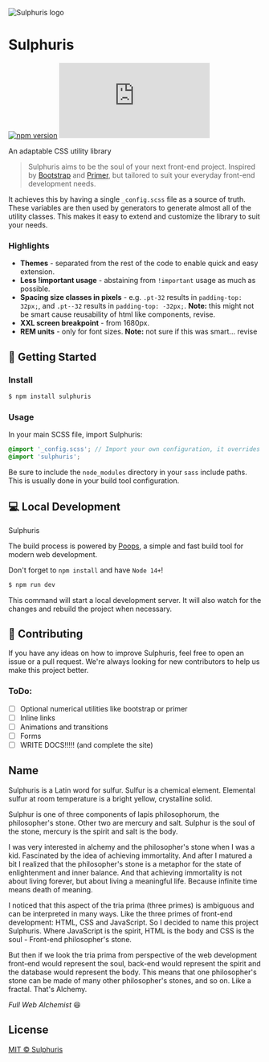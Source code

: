 ![Sulphuris logo](https://avatars.githubusercontent.com/u/83950228)

# Sulphuris
[![npm version](https://img.shields.io/npm/v/sulphuris)](https://www.npmjs.com/package/sulphuris)
[![CSS gzip size](https://img.badgesize.io/sulphuris/sulphuris/main/dist/sulphuris.min.css?compression=gzip&label=CSS%20gzip%20size)](https://github.com/sulphuris/sulphuris/blob/main/dist/sulphuris.min.css)

An adaptable CSS utility library

> Sulphuris aims to be the soul of your next front-end project. Inspired by [Bootstrap](https://github.com/twbs/bootstrap) and [Primer](https://github.com/primer/css), but tailored to suit your everyday front-end development needs.

It achieves this by having a single `_config.scss` file as a source of truth. These variables are then used by generators to generate almost all of the utility classes. This makes it easy to extend and customize the library to suit your needs.

### Highlights

* **Themes** - separated from the rest of the code to enable quick and easy extension.
* **Less !important usage** - abstaining from `!important` usage as much as possible.
* **Spacing size classes in pixels** - e.g. `.pt-32` results in `padding-top: 32px;`, and `.pt--32` results in `padding-top: -32px;`. **Note:** this might not be smart cause reusability of html like components, revise.
* **XXL screen breakpoint** -  from 1680px.
* **REM units** - only for font sizes. **Note:** not sure if this was smart... revise

## 🚀 Getting Started

### Install

```bash
$ npm install sulphuris
```

### Usage

In your main SCSS file, import Sulphuris:
```scss
@import '_config.scss'; // Import your own configuration, it overrides the default one src/core/_config.scss so you can change only the variables you need
@import 'sulphuris';
```

Be sure to include the `node_modules` directory in your `sass` include paths. This is usually done in your build tool configuration.

## 💻 Local Development

Sulphuris

The build process is powered by [Poops](https://github.com/stamat/poops), a simple and fast build tool for modern web development.

Don't forget to `npm install` and have `Node 14+`!

```bash
$ npm run dev
```

This command will start a local development server. It will also watch for the changes and rebuild the project when necessary.

## 📝 Contributing

If you have any ideas on how to improve Sulphuris, feel free to open an issue or a pull request. We're always looking for new contributors to help us make this project better.

### ToDo:
* [ ] Optional numerical utilities like bootstrap or primer
* [ ] Inline links
* [ ] Animations and transitions
* [ ] Forms
* [ ] WRITE DOCS!!!!! (and complete the site)

## Name

Sulphuris is a Latin word for sulfur. Sulfur is a chemical element. Elemental sulfur at room temperature is a bright yellow, crystalline solid.

Sulphur is one of three components of lapis philosophorum, the philosopher's stone. Other two are mercury and salt. Sulphur is the soul of the stone, mercury is the spirit and salt is the body. 

I was very interested in alchemy and the philosopher's stone when I was a kid. Fascinated by the idea of achieving immortality. And after I matured a bit I realized that the philosopher's stone is a metaphor for the state of enlightenment and inner balance. And that achieving immortality is not about living forever, but about living a meaningful life. Because infinite time means death of meaning. 

I noticed that this aspect of the tria prima (three primes) is ambiguous and can be interpreted in many ways. Like the three primes of front-end development: HTML, CSS and JavaScript. So I decided to name this project Sulphuris. Where JavaScript is the spirit, HTML is the body and CSS is the soul - Front-end philosopher's stone.

But then if we look the tria prima from perspective of the web development front-end would represent the soul, back-end would represent the spirit and the database would represent the body. This means that one philosopher's stone can be made of many other philosopher's stones, and so on. Like a fractal. That's Alchemy.

*Full Web Alchemist* :laughing:

## License

[MIT © Sulphuris](LICENSE)
